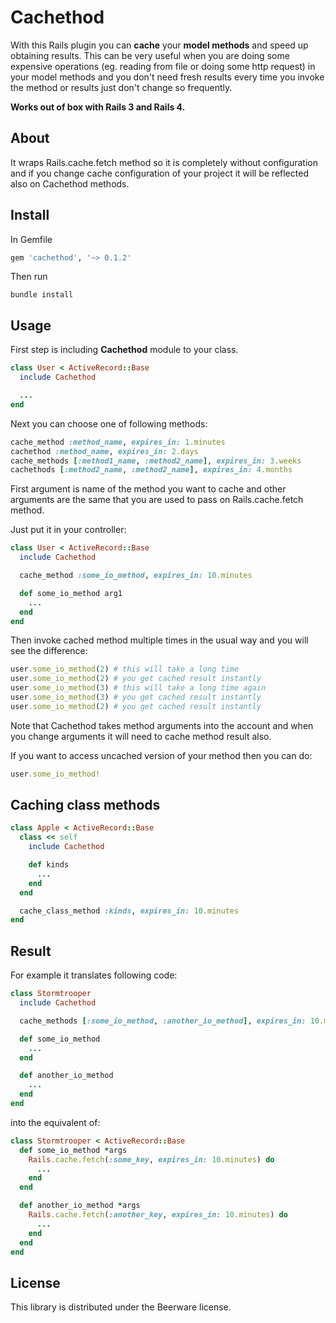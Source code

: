 # Cachethod

With this Rails plugin you can **cache** your **model methods** and speed up
obtaining results. This can be very useful when you are doing some
expensive operations (eg. reading from file or doing some http request)
in your model methods and you don't need fresh results every time you
invoke the method or results just don't change so frequently.

**Works out of box with Rails 3 and Rails 4.**

## About

It wraps Rails.cache.fetch method so it is completely without
configuration and if you change cache configuration of your project it
will be reflected also on Cachethod methods.

## Install

In Gemfile

```ruby
gem 'cachethod', '~> 0.1.2'
```

Then run

```
bundle install
```

## Usage

First step is including **Cachethod** module to your class.

```ruby
class User < ActiveRecord::Base
  include Cachethod

  ...
end
```

Next you can choose one of following methods:

```ruby
cache_method :method_name, expires_in: 1.minutes
cachethod :method_name, expires_in: 2.days
cache_methods [:method1_name, :method2_name], expires_in: 3.weeks
cachethods [:method2_name, :method2_name], expires_in: 4.months
```

First argument is name of the method you want to cache and other
arguments are the same that you are used to pass on Rails.cache.fetch
method.

Just put it in your controller:

```ruby
class User < ActiveRecord::Base
  include Cachethod

  cache_method :some_io_method, expires_in: 10.minutes

  def some_io_method arg1
    ...
  end
end
```

Then invoke cached method multiple times in the usual way and you will
see the difference:

```ruby
user.some_io_method(2) # this will take a long time
user.some_io_method(2) # you get cached result instantly
user.some_io_method(3) # this will take a long time again
user.some_io_method(3) # you get cached result instantly
user.some_io_method(2) # you get cached result instantly
```

Note that Cachethod takes method arguments into the account and when you change
arguments it will need to cache method result also.

If you want to access uncached version of your method then you can do:

```ruby
user.some_io_method!
```

## Caching class methods

```ruby
class Apple < ActiveRecord::Base
  class << self
    include Cachethod

    def kinds
      ...
    end
  end

  cache_class_method :kinds, expires_in: 10.minutes
end
```

## Result

For example it translates following code:

```ruby
class Stormtrooper
  include Cachethod

  cache_methods [:some_io_method, :another_io_method], expires_in: 10.minutes

  def some_io_method
    ...
  end

  def another_io_method
    ...
  end
end
```

into the equivalent of:

```ruby
class Stormtrooper < ActiveRecord::Base
  def some_io_method *args
    Rails.cache.fetch(:some_key, expires_in: 10.minutes) do
      ...
    end
  end

  def another_io_method *args
    Rails.cache.fetch(:another_key, expires_in: 10.minutes) do
      ...
    end
  end
end
```

## License

This library is distributed under the Beerware license.
